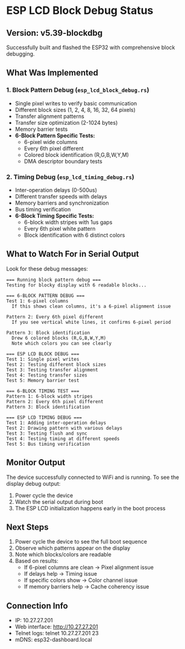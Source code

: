 # ESP LCD Block Debug Status

## Version: v5.39-blockdbg

Successfully built and flashed the ESP32 with comprehensive block debugging.

## What Was Implemented

### 1. Block Pattern Debug (`esp_lcd_block_debug.rs`)
- Single pixel writes to verify basic communication
- Different block sizes (1, 2, 4, 8, 16, 32, 64 pixels)
- Transfer alignment patterns
- Transfer size optimization (2-1024 bytes)
- Memory barrier tests
- **6-Block Pattern Specific Tests:**
  - 6-pixel wide columns
  - Every 6th pixel different
  - Colored block identification (R,G,B,W,Y,M)
  - DMA descriptor boundary tests

### 2. Timing Debug (`esp_lcd_timing_debug.rs`)
- Inter-operation delays (0-500us)
- Different transfer speeds with delays
- Memory barriers and synchronization
- Bus timing verification
- **6-Block Timing Specific Tests:**
  - 6-block width stripes with 1us gaps
  - Every 6th pixel white pattern
  - Block identification with 6 distinct colors

## What to Watch For in Serial Output

Look for these debug messages:
```
=== Running block pattern debug ===
Testing for blocky display with 6 readable blocks...

=== 6-BLOCK PATTERN DEBUG ===
Test 1: 6-pixel columns
  If this shows clean columns, it's a 6-pixel alignment issue

Pattern 2: Every 6th pixel different
  If you see vertical white lines, it confirms 6-pixel period

Pattern 3: Block identification
  Drew 6 colored blocks (R,G,B,W,Y,M)
  Note which colors you can see clearly

=== ESP LCD BLOCK DEBUG ===
Test 1: Single pixel writes
Test 2: Testing different block sizes
Test 3: Testing transfer alignment
Test 4: Testing transfer sizes
Test 5: Memory barrier test

=== 6-BLOCK TIMING TEST ===
Pattern 1: 6-block width stripes
Pattern 2: Every 6th pixel different
Pattern 3: Block identification

=== ESP LCD TIMING DEBUG ===
Test 1: Adding inter-operation delays
Test 2: Drawing pattern with various delays
Test 3: Testing flush and sync
Test 4: Testing timing at different speeds
Test 5: Bus timing verification
```

## Monitor Output

The device successfully connected to WiFi and is running. To see the display debug output:
1. Power cycle the device
2. Watch the serial output during boot
3. The ESP LCD initialization happens early in the boot process

## Next Steps

1. Power cycle the device to see the full boot sequence
2. Observe which patterns appear on the display
3. Note which blocks/colors are readable
4. Based on results:
   - If 6-pixel columns are clean → Pixel alignment issue
   - If delays help → Timing issue
   - If specific colors show → Color channel issue
   - If memory barriers help → Cache coherency issue

## Connection Info

- IP: 10.27.27.201
- Web interface: http://10.27.27.201
- Telnet logs: telnet 10.27.27.201 23
- mDNS: esp32-dashboard.local